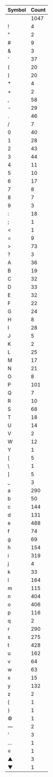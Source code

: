 | Symbol | Count |
| ------ | ----- |
|   | 1047 |
| ! | 4 |
| " | 2 |
| # | 9 |
| & | 3 |
| ' | 37 |
| ( | 20 |
| ) | 20 |
| * | 4 |
| + | 2 |
| , | 58 |
| - | 29 |
| . | 46 |
| / | 7 |
| 0 | 40 |
| 1 | 28 |
| 2 | 43 |
| 3 | 44 |
| 4 | 11 |
| 5 | 10 |
| 6 | 17 |
| 7 | 8 |
| 8 | 7 |
| 9 | 3 |
| : | 18 |
| ; | 1 |
| < | 1 |
| = | 9 |
| > | 73 |
| ? | 3 |
| A | 36 |
| B | 19 |
| C | 32 |
| D | 33 |
| E | 32 |
| F | 22 |
| G | 24 |
| H | 8 |
| I | 28 |
| J | 5 |
| K | 2 |
| L | 25 |
| M | 17 |
| N | 21 |
| O | 8 |
| P | 101 |
| Q | 7 |
| R | 10 |
| S | 68 |
| T | 18 |
| U | 14 |
| V | 2 |
| W | 12 |
| Y | 1 |
| [ | 5 |
| \ | 1 |
| ] | 5 |
| _ | 3 |
| a | 290 |
| b | 50 |
| c | 144 |
| d | 131 |
| e | 488 |
| f | 74 |
| g | 69 |
| h | 154 |
| i | 319 |
| j | 4 |
| k | 33 |
| l | 164 |
| m | 115 |
| n | 404 |
| o | 406 |
| p | 116 |
| q | 2 |
| r | 290 |
| s | 275 |
| t | 428 |
| u | 162 |
| v | 64 |
| w | 63 |
| x | 15 |
| y | 132 |
| z | 2 |
| { | 1 |
| } | 1 |
| © | 1 |
| — | 2 |
| ’ | 3 |
| … | 1 |
| ≡ | 1 |
| ▲ | 3 |
| ▼ | 1 |
